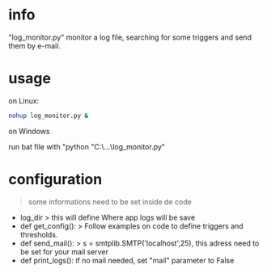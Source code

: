 # info

"log_monitor.py" monitor a log file, searching for some triggers and send them by e-mail.

# usage

on Linux:
```sh
nohup log_monitor.py &
```

on Windows

run bat file with "python "C:\\...\log_monitor.py"

# configuration

> some informations need to be set inside de code

 - log_dir > this will define Where app logs will be save
 - def get_config(): > Follow examples on code to define triggers and thresholds.
 - def send_mail(): > s = smtplib.SMTP('localhost',25), this adress need to be set for your mail server
 - def print_logs(): if no mail needed, set "mail" parameter to False
 



